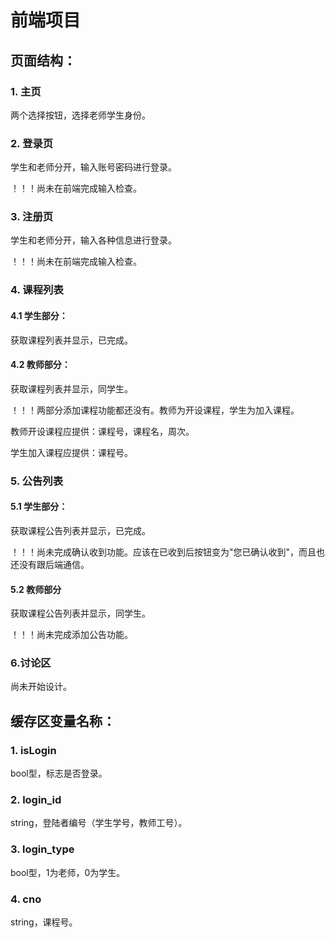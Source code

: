 # 前端项目

## 页面结构：

### 1. 主页

两个选择按钮，选择老师学生身份。

### 2. 登录页

学生和老师分开，输入账号密码进行登录。

！！！尚未在前端完成输入检查。

### 3. 注册页

学生和老师分开，输入各种信息进行登录。

！！！尚未在前端完成输入检查。

### 4. 课程列表

#### 4.1 学生部分：

获取课程列表并显示，已完成。

#### 4.2 教师部分：

获取课程列表并显示，同学生。

！！！两部分添加课程功能都还没有。教师为开设课程，学生为加入课程。

教师开设课程应提供：课程号，课程名，周次。

学生加入课程应提供：课程号。

### 5. 公告列表

#### 5.1 学生部分：

获取课程公告列表并显示，已完成。

！！！尚未完成确认收到功能。应该在已收到后按钮变为"您已确认收到"，而且也还没有跟后端通信。

#### 5.2 教师部分

获取课程公告列表并显示，同学生。

！！！尚未完成添加公告功能。

### 6.讨论区

尚未开始设计。

## 缓存区变量名称：

### 1. isLogin 

bool型，标志是否登录。

### 2. login_id

string，登陆者编号（学生学号，教师工号）。

### 3. login_type

bool型，1为老师，0为学生。

### 4. cno

string，课程号。



